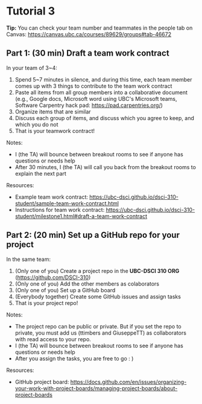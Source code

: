 # Tutorial 3

**Tip:** You can check your team number and teammates in the people tab on Canvas: https://canvas.ubc.ca/courses/89629/groups#tab-46672

## Part 1: (30 min) Draft a team work contract

In your team of 3~4:
1. Spend 5~7 minutes in silence, and during this time, each team member comes up with 3 things to contribute to the team work contract
1. Paste all items from all group members into a collaborative document (e.g., Google docs, Microsoft word using UBC's Microsoft teams, Software Carpentry hack pad: https://pad.carpentries.org/)
1. Organize items that are similar
1. Discuss each group of items, and discuss which you agree to keep, and which you do not
1. That is your teamwork contract!

Notes:
- I (the TA) will bounce between breakout rooms to see if anyone has questions or needs help
- After 30 minutes, I (the TA) will call you back from the breakout rooms to explain the next part

Resources:
- Example team work contract: https://ubc-dsci.github.io/dsci-310-student/sample-team-work-contract.html
- Instructions for team work contract: https://ubc-dsci.github.io/dsci-310-student/milestone1.html#draft-a-team-work-contract

## Part 2: (20 min) Set up a GitHub repo for your project

In the same team:
1. (Only one of you) Create a project repo in the **UBC-DSCI 310 ORG** (https://github.com/DSCI-310)
1. (Only one of you) Add the other members as colaborators
1. (Only one of you) Set up a GitHub board
1. (Everybody together) Create some GitHub issues and assign tasks
1. That is your project repo!

Notes:
- The project repo can be public or private. But if you set the repo to private, you must add us (ttimbers and GiuseppeTT) as collaborators with read access to your repo.
- I (the TA) will bounce between breakout rooms to see if anyone has questions or needs help
- After you assign the tasks, you are free to go : )

Resources:
- GitHub project board: https://docs.github.com/en/issues/organizing-your-work-with-project-boards/managing-project-boards/about-project-boards
